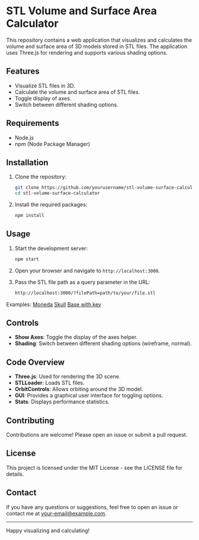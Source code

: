 # STL Volume and Surface Area Calculator

This repository contains a web application that visualizes and calculates the volume and surface area of 3D models stored in STL files. The application uses Three.js for rendering and supports various shading options.

## Features

- Visualize STL files in 3D.
- Calculate the volume and surface area of STL files.
- Toggle display of axes.
- Switch between different shading options.

## Requirements

- Node.js
- npm (Node Package Manager)

## Installation

1. Clone the repository:
    ```sh
    git clone https://github.com/yourusername/stl-volume-surface-calculator.git
    cd stl-volume-surface-calculator
    ```

2. Install the required packages:
    ```sh
    npm install
    ```

## Usage

1. Start the development server:
    ```sh
    npm start
    ```

2. Open your browser and navigate to `http://localhost:3000`.

3. Pass the STL file path as a query parameter in the URL:
    ```sh
    http://localhost:3000/?filePath=path/to/your/file.stl
    ```

Examples: 
[Moneda](http://localhost/index.html?filePath=STL/Moneda.stl)
[Skull](http://localhost/index.html?filePath=STL/Skull.stl)
[Base with key](http://localhost/index.html?filePath=STL/Base%20with%20key.stl)


## Controls

- **Show Axes**: Toggle the display of the axes helper.
- **Shading**: Switch between different shading options (wireframe, normal).

## Code Overview

- **Three.js**: Used for rendering the 3D scene.
- **STLLoader**: Loads STL files.
- **OrbitControls**: Allows orbiting around the 3D model.
- **GUI**: Provides a graphical user interface for toggling options.
- **Stats**: Displays performance statistics.

## Contributing

Contributions are welcome! Please open an issue or submit a pull request.

## License

This project is licensed under the MIT License - see the LICENSE file for details.

## Contact

If you have any questions or suggestions, feel free to open an issue or contact me at your-email@example.com.

---

Happy visualizing and calculating!
